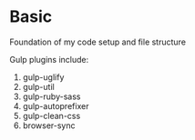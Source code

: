# Basic

Foundation of my code setup and file structure

Gulp plugins include:
1.  gulp-uglify
2.  gulp-util
3.  gulp-ruby-sass
4.  gulp-autoprefixer
5.  gulp-clean-css
6.  browser-sync

